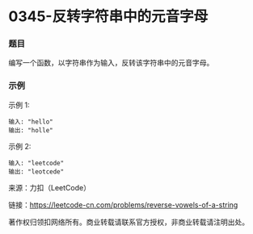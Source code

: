 # 0345-反转字符串中的元音字母

### 题目

编写一个函数，以字符串作为输入，反转该字符串中的元音字母。

### 示例

示例 1:

    输入: "hello"
    输出: "holle"
示例 2:

    输入: "leetcode"
    输出: "leotcede"

来源：力扣（LeetCode）

链接：https://leetcode-cn.com/problems/reverse-vowels-of-a-string

著作权归领扣网络所有。商业转载请联系官方授权，非商业转载请注明出处。
